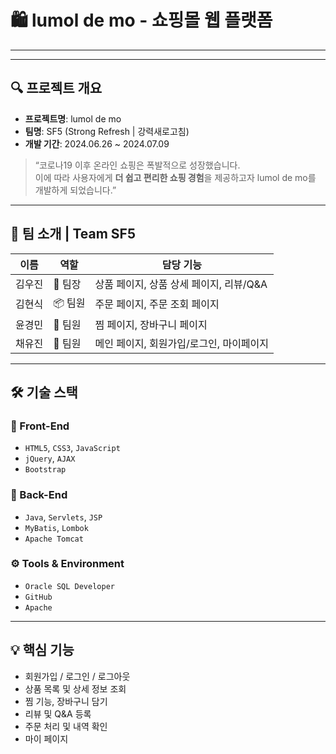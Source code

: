 # 🛍️ lumol de mo - 쇼핑몰 웹 플랫폼
---
---

## 🔍 프로젝트 개요

- **프로젝트명**: lumol de mo  
- **팀명**: SF5 (Strong Refresh | 강력새로고침)
- **개발 기간**: 2024.06.26 ~ 2024.07.09 

> “코로나19 이후 온라인 쇼핑은 폭발적으로 성장했습니다.  
> 이에 따라 사용자에게 **더 쉽고 편리한 쇼핑 경험**을 제공하고자 lumol de mo를 개발하게 되었습니다.”

---

## 👥 팀 소개 | Team SF5

| 이름 | 역할 | 담당 기능 |
|------|------|-----------|
| 김우진 | 👑 팀장 | 상품 페이지, 상품 상세 페이지, 리뷰/Q&A |
| 김현식 | 📦 팀원 | 주문 페이지, 주문 조회 페이지 |
| 윤경민 | 🛒 팀원 | 찜 페이지, 장바구니 페이지 |
| 채유진 | 🧩 팀원 | 메인 페이지, 회원가입/로그인, 마이페이지 |

---

## 🛠 기술 스택

### 🔸 Front-End

- `HTML5`, `CSS3`, `JavaScript`
- `jQuery`, `AJAX`
- `Bootstrap`

### 🔹 Back-End

- `Java`, `Servlets`, `JSP`
- `MyBatis`, `Lombok`
- `Apache Tomcat`

### ⚙️ Tools & Environment

- `Oracle SQL Developer`
- `GitHub`
- `Apache`

---

## 💡 핵심 기능

- 회원가입 / 로그인 / 로그아웃
- 상품 목록 및 상세 정보 조회
- 찜 기능, 장바구니 담기
- 리뷰 및 Q&A 등록
- 주문 처리 및 내역 확인
- 마이 페이지

